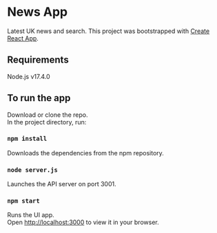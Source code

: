 # News App

Latest UK news and search.
This project was bootstrapped with [Create React App](https://github.com/facebook/create-react-app).

## Requirements
Node.js v17.4.0

## To run the app

Download or clone the repo.\
In the project directory, run:

### `npm install`

Downloads the dependencies from the npm repository.

### `node server.js`

Launches the API server on port 3001.

### `npm start`

Runs the UI app.\
Open [http://localhost:3000](http://localhost:3000) to view it in your browser.
